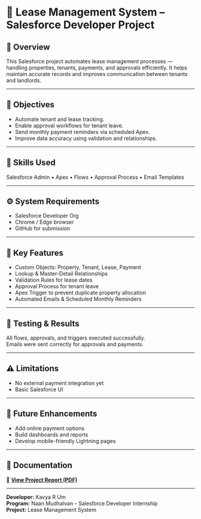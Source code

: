 # 🏢 Lease Management System – Salesforce Developer Project

## 📘 Overview
This Salesforce project automates lease management processes — handling properties, tenants, payments, and approvals efficiently. It helps maintain accurate records and improves communication between tenants and landlords.

---

## 🎯 Objectives
- Automate tenant and lease tracking.  
- Enable approval workflows for tenant leave.  
- Send monthly payment reminders via scheduled Apex.  
- Improve data accuracy using validation and relationships.

---

## 🧠 Skills Used
Salesforce Admin • Apex • Flows • Approval Process • Email Templates

---

## ⚙️ System Requirements
- Salesforce Developer Org  
- Chrome / Edge browser  
- GitHub for submission  

---

## 🧩 Key Features
- Custom Objects: Property, Tenant, Lease, Payment  
- Lookup & Master-Detail Relationships  
- Validation Rules for lease dates  
- Approval Process for tenant leave  
- Apex Trigger to prevent duplicate property allocation  
- Automated Emails & Scheduled Monthly Reminders  

---

## 🧪 Testing & Results
All flows, approvals, and triggers executed successfully.  
Emails were sent correctly for approvals and payments.  

---

## ⚠️ Limitations
- No external payment integration yet  
- Basic Salesforce UI  

---

## 🚀 Future Enhancements
- Add online payment options  
- Build dashboards and reports  
- Develop mobile-friendly Lightning pages  

---

## 📄 Documentation
📄 **[View Project Report (PDF)](https://github.com/Kavya-R-Um/naanmudhalvan/raw/main/Lease_Management_Project_Report.pdf)**


---

**Developer:** Kavya R Um  
**Program:** Naan Mudhalvan – Salesforce Developer Internship  
**Project:** Lease Management System
